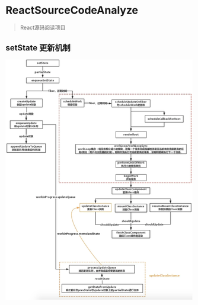 # ReactSourceCodeAnalyze

> React源码阅读项目

## setState 更新机制

![setState 更新机制原理图](./assets/images/setState机制.png)
